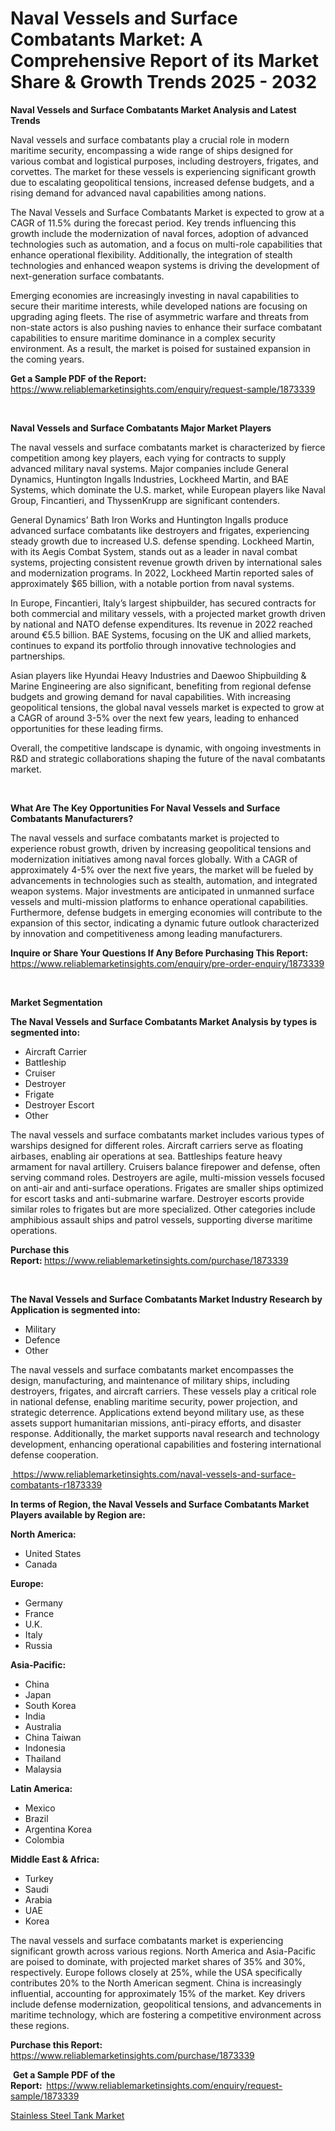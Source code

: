 <p><h1>Naval Vessels and Surface Combatants Market: A Comprehensive Report of its Market Share & Growth Trends 2025 - 2032</h1></p><p><strong>Naval Vessels and Surface Combatants Market Analysis and Latest Trends</strong></p>
<p><p>Naval vessels and surface combatants play a crucial role in modern maritime security, encompassing a wide range of ships designed for various combat and logistical purposes, including destroyers, frigates, and corvettes. The market for these vessels is experiencing significant growth due to escalating geopolitical tensions, increased defense budgets, and a rising demand for advanced naval capabilities among nations.</p><p>The Naval Vessels and Surface Combatants Market is expected to grow at a CAGR of 11.5% during the forecast period. Key trends influencing this growth include the modernization of naval forces, adoption of advanced technologies such as automation, and a focus on multi-role capabilities that enhance operational flexibility. Additionally, the integration of stealth technologies and enhanced weapon systems is driving the development of next-generation surface combatants.</p><p>Emerging economies are increasingly investing in naval capabilities to secure their maritime interests, while developed nations are focusing on upgrading aging fleets. The rise of asymmetric warfare and threats from non-state actors is also pushing navies to enhance their surface combatant capabilities to ensure maritime dominance in a complex security environment. As a result, the market is poised for sustained expansion in the coming years.</p></p>
<p><strong>Get a Sample PDF of the Report:&nbsp;</strong> <a href="https://www.reliablemarketinsights.com/enquiry/request-sample/1873339?utm_campaign=1894&utm_medium=2&utm_source=Github&utm_content=ia&utm_term=08042025&utm_id=naval-vessels-and-surface-combatants">https://www.reliablemarketinsights.com/enquiry/request-sample/1873339</a></p>
<p>&nbsp;</p>
<p><strong>Naval Vessels and Surface Combatants Major Market Players</strong></p>
<p><p>The naval vessels and surface combatants market is characterized by fierce competition among key players, each vying for contracts to supply advanced military naval systems. Major companies include General Dynamics, Huntington Ingalls Industries, Lockheed Martin, and BAE Systems, which dominate the U.S. market, while European players like Naval Group, Fincantieri, and ThyssenKrupp are significant contenders. </p><p>General Dynamics’ Bath Iron Works and Huntington Ingalls produce advanced surface combatants like destroyers and frigates, experiencing steady growth due to increased U.S. defense spending. Lockheed Martin, with its Aegis Combat System, stands out as a leader in naval combat systems, projecting consistent revenue growth driven by international sales and modernization programs. In 2022, Lockheed Martin reported sales of approximately $65 billion, with a notable portion from naval systems.</p><p>In Europe, Fincantieri, Italy’s largest shipbuilder, has secured contracts for both commercial and military vessels, with a projected market growth driven by national and NATO defense expenditures. Its revenue in 2022 reached around €5.5 billion. BAE Systems, focusing on the UK and allied markets, continues to expand its portfolio through innovative technologies and partnerships.</p><p>Asian players like Hyundai Heavy Industries and Daewoo Shipbuilding & Marine Engineering are also significant, benefiting from regional defense budgets and growing demand for naval capabilities. With increasing geopolitical tensions, the global naval vessels market is expected to grow at a CAGR of around 3-5% over the next few years, leading to enhanced opportunities for these leading firms.</p><p>Overall, the competitive landscape is dynamic, with ongoing investments in R&D and strategic collaborations shaping the future of the naval combatants market.</p></p>
<p>&nbsp;</p>
<p><strong>What Are The Key Opportunities For Naval Vessels and Surface Combatants Manufacturers?</strong></p>
<p><p>The naval vessels and surface combatants market is projected to experience robust growth, driven by increasing geopolitical tensions and modernization initiatives among naval forces globally. With a CAGR of approximately 4-5% over the next five years, the market will be fueled by advancements in technologies such as stealth, automation, and integrated weapon systems. Major investments are anticipated in unmanned surface vessels and multi-mission platforms to enhance operational capabilities. Furthermore, defense budgets in emerging economies will contribute to the expansion of this sector, indicating a dynamic future outlook characterized by innovation and competitiveness among leading manufacturers.</p></p>
<p><strong>Inquire or Share Your Questions If Any Before Purchasing This Report:</strong> <a href="https://www.reliablemarketinsights.com/enquiry/pre-order-enquiry/1873339?utm_campaign=1894&utm_medium=2&utm_source=Github&utm_content=ia&utm_term=08042025&utm_id=naval-vessels-and-surface-combatants">https://www.reliablemarketinsights.com/enquiry/pre-order-enquiry/1873339</a></p>
<p>&nbsp;</p>
<p><strong>Market Segmentation</strong></p>
<p><strong>The Naval Vessels and Surface Combatants Market Analysis by types is segmented into:</strong></p>
<p><ul><li>Aircraft Carrier</li><li>Battleship</li><li>Cruiser</li><li>Destroyer</li><li>Frigate</li><li>Destroyer Escort</li><li>Other</li></ul></p>
<p><p>The naval vessels and surface combatants market includes various types of warships designed for different roles. Aircraft carriers serve as floating airbases, enabling air operations at sea. Battleships feature heavy armament for naval artillery. Cruisers balance firepower and defense, often serving command roles. Destroyers are agile, multi-mission vessels focused on anti-air and anti-surface operations. Frigates are smaller ships optimized for escort tasks and anti-submarine warfare. Destroyer escorts provide similar roles to frigates but are more specialized. Other categories include amphibious assault ships and patrol vessels, supporting diverse maritime operations.</p></p>
<p><strong>Purchase this Report:&nbsp;</strong><a href="https://www.reliablemarketinsights.com/purchase/1873339?utm_campaign=1894&utm_medium=2&utm_source=Github&utm_content=ia&utm_term=08042025&utm_id=naval-vessels-and-surface-combatants">https://www.reliablemarketinsights.com/purchase/1873339</a></p>
<p>&nbsp;</p>
<p><strong>The Naval Vessels and Surface Combatants Market Industry Research by Application is segmented into:</strong></p>
<p><ul><li>Military</li><li>Defence</li><li>Other</li></ul></p>
<p><p>The naval vessels and surface combatants market encompasses the design, manufacturing, and maintenance of military ships, including destroyers, frigates, and aircraft carriers. These vessels play a critical role in national defense, enabling maritime security, power projection, and strategic deterrence. Applications extend beyond military use, as these assets support humanitarian missions, anti-piracy efforts, and disaster response. Additionally, the market supports naval research and technology development, enhancing operational capabilities and fostering international defense cooperation.</p></p>
<p><a href="https://www.reliablemarketinsights.com/naval-vessels-and-surface-combatants-r1873339?utm_campaign=1894&utm_medium=2&utm_source=Github&utm_content=ia&utm_term=08042025&utm_id=naval-vessels-and-surface-combatants">&nbsp;https://www.reliablemarketinsights.com/naval-vessels-and-surface-combatants-r1873339</a></p>
<p><strong>In terms of Region, the Naval Vessels and Surface Combatants Market Players available by Region are:</strong></p>
<p>
    <p> <strong> North America: </strong>
        <ul>
            <li>United States</li>
            <li>Canada</li>
        </ul>
        </p> 
    <p> <strong> Europe: </strong>
        <ul>
            <li>Germany</li>
            <li>France</li>
            <li>U.K.</li>
            <li>Italy</li>
            <li>Russia</li>
        </ul>
        </p> 
    <p> <strong> Asia-Pacific: </strong>
        <ul>
            <li>China</li>
            <li>Japan</li>
            <li>South Korea</li>
            <li>India</li>
            <li>Australia</li>
            <li>China Taiwan</li>
            <li>Indonesia</li>
            <li>Thailand</li>
            <li>Malaysia</li>
        </ul>
        </p> 
    <p> <strong> Latin America: </strong>
        <ul>
            <li>Mexico</li>
            <li>Brazil</li>
            <li>Argentina Korea</li>
            <li>Colombia</li>
        </ul>
        </p> 
    <p> <strong> Middle East & Africa: </strong>
        <ul>
            <li>Turkey</li>
            <li>Saudi</li>
            <li>Arabia</li>
            <li>UAE</li>
            <li>Korea</li>
        </ul>
    </p>
    </p>
<p><p>The naval vessels and surface combatants market is experiencing significant growth across various regions. North America and Asia-Pacific are poised to dominate, with projected market shares of 35% and 30%, respectively. Europe follows closely at 25%, while the USA specifically contributes 20% to the North American segment. China is increasingly influential, accounting for approximately 15% of the market. Key drivers include defense modernization, geopolitical tensions, and advancements in maritime technology, which are fostering a competitive environment across these regions.</p></p>
<p><strong>Purchase this Report: </strong><a href="https://www.reliablemarketinsights.com/purchase/1873339?utm_campaign=1894&utm_medium=2&utm_source=Github&utm_content=ia&utm_term=08042025&utm_id=naval-vessels-and-surface-combatants">https://www.reliablemarketinsights.com/purchase/1873339</a></p>
<p>&nbsp;<strong>Get a Sample PDF of the Report:&nbsp;&nbsp;</strong><a href="https://www.reliablemarketinsights.com/enquiry/request-sample/1873339?utm_campaign=1894&utm_medium=2&utm_source=Github&utm_content=ia&utm_term=08042025&utm_id=naval-vessels-and-surface-combatants">https://www.reliablemarketinsights.com/enquiry/request-sample/1873339</a></p>
<p><strong></strong></p>
<p><p><a href="https://github.com/hgf64gh/Market-Research-Report-List-2/blob/main/stainless-steel-tank-market.md?utm_campaign=1894&utm_medium=2&utm_source=Github&utm_content=ia&utm_term=08042025&utm_id=naval-vessels-and-surface-combatants">Stainless Steel Tank Market</a></p></p>
